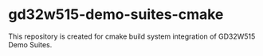 # gd32w515-demo-suites-cmake
This repository is created for cmake build system integration of GD32W515 Demo Suites.
